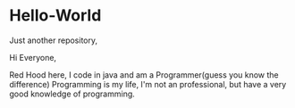 # Hello-World
Just another repository,

Hi Everyone,

Red Hood here, I code in java and am a Programmer(guess you know the difference)
Programming is my life, I'm not an professional, but have a very good knowledge of programming.
